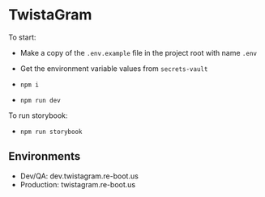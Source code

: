 # TwistaGram

To start:

- Make a copy of the `.env.example` file in the project root with name `.env`
- Get the environment variable values from `secrets-vault`

- `npm i`
- `npm run dev`

To run storybook:

- `npm run storybook`

## Environments

- Dev/QA: dev.twistagram.re-boot.us
- Production: twistagram.re-boot.us
